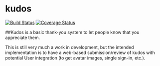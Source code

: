 # kudos
[![Build Status](https://travis-ci.org/mnewkirk/kudos.svg?branch=master)](https://travis-ci.org/mnewkirk/kudos)
[![Coverage Status](https://coveralls.io/repos/mnewkirk/kudos/badge.svg?branch=master&service=github)](https://coveralls.io/github/mnewkirk/kudos?branch=master)

##Kudos is a basic thank-you system to let people know that you appreciate them.

This is still very much a work in development, but the intended implementation is to have a web-based submission/review of kudos with potential User integration (to get avatar images, single sign-in, etc.).
